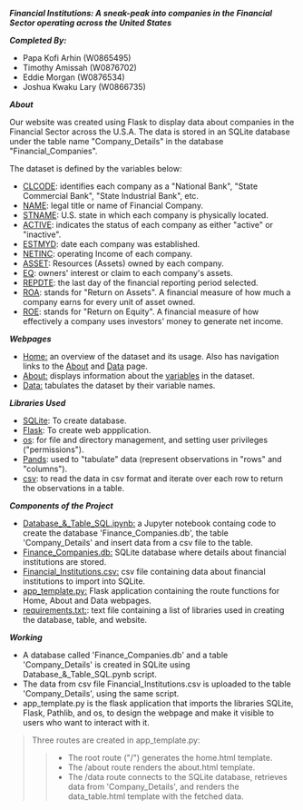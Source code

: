 ***Financial Institutions: A sneak-peak into companies in the Financial Sector operating across the United States***

***Completed By:***  

- Papa Kofi Arhin (W0865495)
- Timothy Amissah (W0876702)
- Eddie Morgan (W0876534)
- Joshua Kwaku Lary (W0866735)
  
***About***  

Our website was created using Flask to display data about companies in the Financial Sector across the U.S.A. The data is stored in an SQLite database under the table name "Company_Details" in the database "Financial_Companies".  

The dataset is defined by the variables below:  
- <u>CLCODE</u>: identifies each company as a "National Bank",  "State Commercial Bank", "State Industrial Bank", etc. 
- <u>NAME</u>: legal title or name of Financial Company.
- <u>STNAME</u>: U.S. state in which each company is physically located.  
- <u>ACTIVE</u>:  indicates the status of each company as either "active" or "inactive".
- <u>ESTMYD</u>: date each company was established.  
- <u>NETINC</u>: operating Income of each company.
- <u>ASSET</u>: Resources (Assets) owned by each company.
- <u>EQ</u>: owners' interest or claim to each company's assets.
- <u>REPDTE</u>: the last day of the financial reporting period selected.  
- <u>ROA</u>: stands for "Return on Assets". A financial measure of how much a company earns for every unit of asset owned.   
- <u>ROE</u>: stands for "Return on Equity". A financial measure of how effectively a company uses investors' money to generate net income.

***Webpages***  

- <u>Home:</u> an overview of the dataset and its usage. Also has navigation links to the <u>About</u> and <u>Data</u> page.  
- <u>About:</u> displays information about the <u>variables</u> in the dataset.  
- <u>Data:</u> tabulates the dataset by their variable names.
  
***Libraries Used***  

- <u>SQLite</u>: To create database.  
- <u>Flask</u>: To create web appplication.  
- <u>os</u>: for file and directory management, and setting user privileges ("permissions").  
- <u>Pands</u>: used to "tabulate" data (represent observations in "rows" and "columns").  
- <u>csv</u>: to read the data in csv format and iterate over each row to return the observations in a table.
  
***Components of the Project***

- <u>Database_&_Table_SQL.ipynb:</u> a Jupyter notebook containg code to create the database 'Finance_Companies.db', the table 'Company_Details' and insert data from a csv file to the table.  
- <u>Finance_Companies.db:</u> SQLite database where details about financial institutions are stored.  
- <u>Financial_Institutions.csv:</u> csv file containing data about financial institutions to import into SQLite.  
- <u>app_template.py:</u> Flask application containing the route functions for Home, About and Data webpages.  
- <u>requirements.txt:</u>: text file containing a list of libraries used in creating the database, table, and website.
  
***Working***  

- A database called 'Finance_Companies.db' and a table 'Company_Details' is created in SQLite using Database_&_Table_SQL.pynb script.  
- The data from csv file Financial_Institutions.csv is uploaded to the table 'Company_Details', using the same script.  
- app_template.py is the flask application that imports the libraries SQLite, Flask, Pathlib, and os, to design the webpage and make it visible to users who want to interact with it.  

> Three routes are created in app_template.py:  
>> - The root route ("/") generates the home.html template.  
>> - The /about route renders the about.html template.  
>> - The /data route connects to the SQLite database, retrieves data from 'Company_Details', and renders the data_table.html template with the fetched data.
